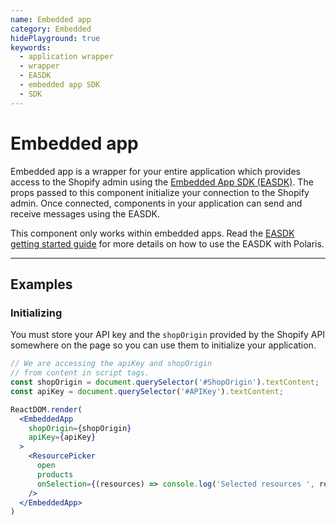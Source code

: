 ```yaml
---
name: Embedded app
category: Embedded
hidePlayground: true
keywords:
  - application wrapper
  - wrapper
  - EASDK
  - embedded app SDK
  - SDK
---
```


# Embedded app

Embedded app is a wrapper for your entire application which provides access to the Shopify admin using the [Embedded App SDK (EASDK)](https://help.shopify.com/api/sdks/shopify-apps/embedded-app-sdk/getting-started). The props passed to this component initialize your connection to the Shopify admin. Once connected, components in your application can send and receive messages using the EASDK.

This component only works within embedded apps. Read the [EASDK getting started guide](https://github.com/Shopify/polaris/blob/master/documentation/Embedded%20apps.md) for more details on how to use the EASDK with Polaris.

---

## Examples

### Initializing

You must store your API key and the `shopOrigin` provided by the Shopify API somewhere on the page so you can use them to initialize your application.

```jsx
// We are accessing the apiKey and shopOrigin
// from content in script tags.
const shopOrigin = document.querySelector('#ShopOrigin').textContent;
const apiKey = document.querySelector('#APIKey').textContent;

ReactDOM.render(
  <EmbeddedApp
    shopOrigin={shopOrigin}
    apiKey={apiKey}
  >
    <ResourcePicker
      open
      products
      onSelection={(resources) => console.log('Selected resources ', resources)}
    />
  </EmbeddedApp>
)
```
